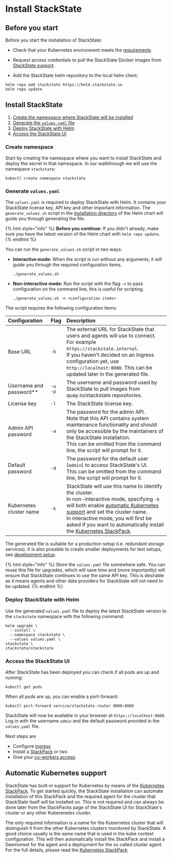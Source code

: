# Install StackState

## Before you start

Before you start the installation of StackState:

* Check that your Kubernetes environment meets the [requirements](requirements.md)
* Request access credentials to pull the StackState Docker images from [StackState support](https://support.stackstate.com/).

* Add the StackState helm repository to the local helm client:

```text
helm repo add stackstate https://helm.stackstate.io
helm repo update
```

## Install StackState

1. [Create the namespace where StackState will be installed](#create-namespace)
2. [Generate the `values.yaml` file](#generate-values-yaml)
3. [Deploy StackState with Helm](#deploy-stackstate-with-helm)
4. [Access the StackState UI](#access-the-stackstate-ui)

### Create namespace

Start by creating the namespace where you want to install StackState and deploy the secret in that namespace. In our walkthrough we will use the namespace `stackstate`:

```text
kubectl create namespace stackstate
```

### Generate `values.yaml`

The `values.yaml` is required to deploy StackState with Helm. It contains  your StackState license key, API key and other important information. The `generate_values.sh` script in the [installation directory](https://github.com/StackVista/helm-charts/tree/master/stable/stackstate/installation) of the Helm chart will guide you through generating the file.

{% hint style="info" %}
**Before you continue:** If you didn't already, make sure you have the latest version of the Helm chart with `helm repo update`.
{% endhint %}

You can run the `generate_values.sh` script in two ways:

* **Interactive mode:** When the script is run without any arguments, it will guide you through the required configuration items.

  ```
  ./generate_values.sh

  ```

* **Non-interactive mode:** Run the script with the flag `-n` to pass configuration on the command line, this is useful for scripting.

  ```
  ./generate_values.sh -n <configuration items>

  ```

The script requires the following configuration items:

| Configuration | Flag | Description |
|:---|:---|:---|
| Base URL | `-b` | The external URL for StackState that users and agents will use to connect.<br />For example `https://stackstate.internal`. <br />If you haven't decided on an Ingress configuration yet, use `http://localhost:8080`. This can be updated later in the generated file. |
| Username and password** | `-u`<br />`-p` | The username and password used by StackState to pull images from quay.io/stackstate repositories. |
| License key | `-l` | The StackState license key. |
| Admin API password | `-a` | The password for the admin API.<br />Note that this API contains system maintenance functionality and should only be accessible by the maintainers of the StackState installation.<br />This can be omitted from the command line, the script will prompt for it. |
| Default password | `-d` | The password for the default user \(`admin`\) to access StackState's UI.<br />This can be omitted from the command line, the script will prompt for it. |
| Kubernetes cluster name | `-k` | StackState will use this name to identify the cluster.<br />In non-interactive mode, specifying `-k` will both enable [automatic Kubernetes support](#automatic-kubernetes-support) and set the cluster name.<br />In interactive mode, you will first be asked if you want to automatically install the [Kubernetes StackPack](/stackpacks/integrations/kubernetes.md). |

The generated file is suitable for a production setup \(i.e. redundant storage services\). It is also possible to create smaller deployments for test setups, see [development setup](development_setup.md).

{% hint style="info" %}
Store the `values.yaml` file somewhere safe. You can reuse this file for upgrades, which will save time and (more importantly) will ensure that StackState continues to use the same API key. This is desirable as it means agents and other data providers for StackState will not need to be updated.
{% endhint %}

### Deploy StackState with Helm

Use the generated `values.yaml` file to deploy the latest StackState version to the `stackstate` namespace with the following command:

```text
helm upgrade \
  --install \
  --namespace stackstate \
  --values values.yaml \
stackstate \
stackstate/stackstate
```

### Access the StackState UI

After StackState has been deployed you can check if all pods are up and running:

```
kubectl get pods
```

When all pods are up, you can enable a port-forward:

```
kubectl port-forward service/stackstate-router 8080:8080
```

StackState will now be available in your browser at `https://localhost:8080`. Log in with the username `admin` and the default password provided in the `values.yaml` file.

Next steps are
* Configure [ingress](ingress.md)
* Install a [StackPack](/stackpacks/) or two
* Give your [co-workers access](../authentication.md).

## Automatic Kubernetes support

StackState has built-in support for Kubernetes by means of the [Kubernetes StackPack](../../stackpacks/integrations/kubernetes.md). To get started quickly, the StackState installation can automate installation of this StackPack and the required agent for the cluster that StackState itself will be installed on. This is not required and can always be done later from the StackPacks page of the StackState UI for StackState's cluster or any other Kuberenetes cluster.

The only required information is a name for the Kubernetes cluster that will distinguish it from the other Kubernetes clusters monitored by StackState. A good choice usually is the same name that is used in the kube context configuration. This will then automatically install the StackPack and install a Daemonset for the agent and a deployment for the so called cluster agent. For the full details, please read the [Kubernetes StackPack](../../stackpacks/integrations/kubernetes.md).
